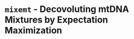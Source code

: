 `mixemt` - Decovoluting mtDNA Mixtures by Expectation Maximization
==================================================================

